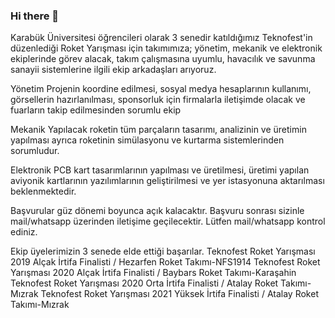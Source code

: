 ### Hi there 👋

<!--
**atalayroket/atalayroket** is a ✨ _special_ ✨ repository because its `README.md` (this file) appears on your GitHub profile.

Here are some ideas to get you started:

- 🔭 I’m currently working on ...
- 🌱 I’m currently learning ...
- 👯 I’m looking to collaborate on ...
- 🤔 I’m looking for help with ...
- 💬 Ask me about ...
- 📫 How to reach me: ...
- 😄 Pronouns: ...
- ⚡ Fun fact: ...
-->

Karabük Üniversitesi öğrencileri olarak 3 senedir katıldığımız Teknofest'in düzenlediği Roket Yarışması için takımımıza; yönetim, mekanik ve elektronik ekiplerinde görev alacak, takım çalışmasına uyumlu, havacılık ve savunma sanayii sistemlerine ilgili ekip arkadaşları arıyoruz.

Yönetim
Projenin koordine edilmesi, sosyal medya hesaplarının kullanımı, görsellerin hazırlanılması, sponsorluk için firmalarla iletişimde olacak ve fuarların takip edilmesinden sorumlu ekip

Mekanik
Yapılacak roketin tüm parçaların tasarımı, analizinin ve üretimin yapılması ayrıca roketinin simülasyonu ve kurtarma sistemlerinden sorumludur.
 
Elektronik
PCB kart tasarımlarının yapılması ve üretilmesi, üretimi yapılan aviyonik kartlarının yazılımlarının geliştirilmesi ve yer istasyonuna aktarılması beklenmektedir.

Başvurular güz dönemi boyunca açık kalacaktır. Başvuru sonrası sizinle mail/whatsapp üzerinden iletişime geçilecektir. Lütfen mail/whatsapp kontrol ediniz.

Ekip üyelerimizin 3 senede elde ettiği başarılar.
Teknofest Roket Yarışması 2019 Alçak İrtifa Finalisti / Hezarfen Roket Takımı-NFS1914
Teknofest Roket Yarışması 2020 Alçak İrtifa Finalisti  / Baybars Roket Takımı-Karaşahin
Teknofest Roket Yarışması 2020 Orta İrtifa Finalisti / Atalay Roket Takımı-Mızrak
Teknofest Roket Yarışması 2021 Yüksek İrtifa Finalisti / Atalay Roket Takımı-Mızrak
